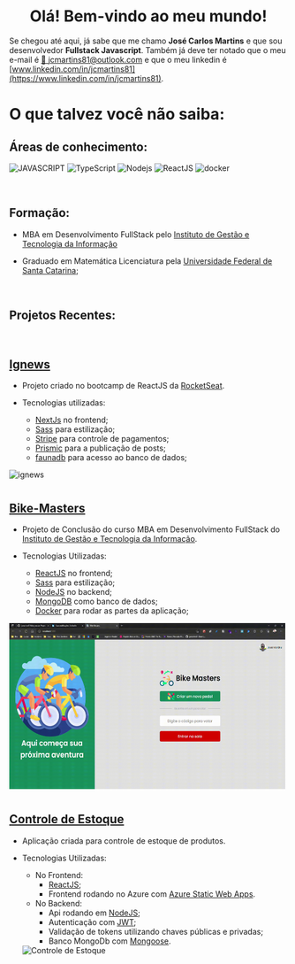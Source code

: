 # <center> Olá! Bem-vindo ao meu mundo! </center>


Se chegou até aqui, já sabe que me chamo **José Carlos Martins** e que sou desenvolvedor **Fullstack Javascript**.
Também já deve ter notado que o meu e-mail é [📧 jcmartins81@outlook.com](mailto:jcmartins81@outlook.com) e que o meu linkedin é
[www.linkedin.com/in/jcmartins81](https://www.linkedin.com/in/jcmartins81).

# O que talvez você não saiba:

## Áreas de conhecimento:

![JAVASCRIPT](https://img.shields.io/static/v1?label=&message=JAVASCRIPT&color=F7DF1E&style=for-the-badge&logo=javascript&logoColor=black)
![TypeScript](https://img.shields.io/badge/TypeScript-007ACC?style=for-the-badge&logo=typescript&logoColor=white)
![Nodejs](https://img.shields.io/badge/Node.js-43853D?style=for-the-badge&logo=node.js&logoColor=white)
![ReactJS](https://img.shields.io/badge/React-20232A?style=for-the-badge&logo=react&logoColor=61DAFB)
![docker](https://img.shields.io/badge/docker-%230db7ed.svg?style=for-the-badge&logo=docker&logoColor=white)

</br>

## Formação:

- MBA em Desenvolvimento FullStack pelo [Instituto de Gestão e Tecnologia da Informação](https://www.igti.com.br/)

- Graduado em Matemática Licenciatura pela [Universidade Federal de Santa Catarina](https://ufsc.br/);

</br> 

## Projetos Recentes:
</br>

## [Ignews](https://github.com/jcmartins81/ignews) 
- Projeto criado no bootcamp de ReactJS da [RocketSeat](https://www.rocketseat.com.br/).
- Tecnologias utilizadas:
  
  - [NextJs](https://nextjs.org/) no frontend;
  - [Sass](https://sass-lang.com/) para estilização;
  - [Stripe](http://stripe.com/) para controle de pagamentos;
  - [Prismic](https://www.prismic.io/) para a publicação de posts;
  - [faunadb](https://fauna.com/) para acesso ao banco de dados;

<img src="./images/ignews.gif" alt="ignews" width="500" height="300"/>

</br>

#
## [Bike-Masters](https://github.com/jcmartins81/bike_master)
- Projeto de Conclusão do curso MBA em Desenvolvimento FullStack do [Instituto de Gestão e Tecnologia da Informação](https://www.igti.com.br/).
- Tecnologias Utilizadas:
    
    - [ReactJS](https://reactjs.org/) no frontend;
    - [Sass](https://sass-lang.com/) para estilização;
    - [NodeJS](http://nodejs.org/) no backend;
    - [MongoDB](https://www.mongodb.com.br/) como banco de dados;
    - [Docker](https://www.docker.com/) para rodar as partes da aplicação;
  
<img src="./images/bikeMasters.gif" alt="bikeMasters" width="500" height="300"/>

</br>

#
## [Controle de Estoque](https://github.com/jcmartins81/inventory_control_full)
- Aplicação criada para controle de estoque de produtos.
- Tecnologias Utilizadas:
    
  - No Frontend:
    - [ReactJS](https://reactjs.org/);
    - Frontend rodando no Azure com [Azure Static Web Apps](https://azure.microsoft.com/pt-br/services/app-service/static/).
  - No Backend:
    - Api rodando em [NodeJS](http://nodejs.org/);
    - Autenticação com [JWT](https://jwt.io/);
    - Validação de tokens utilizando chaves públicas e privadas;
    - Banco MongoDb com [Mongoose](https://mongoosejs.com/).
  
  <img src="./images/ctrlEstoque.gif" alt="Controle de Estoque" width="500" height="300"/>

</br>